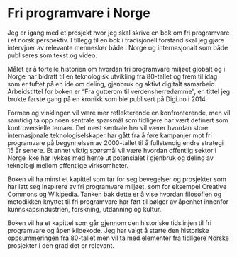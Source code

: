 # Fri programvare i Norge

Jeg er igang med et prosjekt hvor jeg skal skrive en bok om fri programvare i et norsk perspektiv. I tillegg til en bok i tradisjonell forstand skal jeg gjøre intervjuer av relevante mennesker både i Norge og internasjonalt som både publiseres som tekst og video.

Målet er å fortelle historien om hvordan fri programvare miljøet globalt og i Norge har bidratt til en teknologisk utvikling fra 80-tallet og frem til idag som er tuftet på en ide om deling, gjenbruk og aktivt digitalt samarbeid. Arbeidstittel for boken er “Fra gutterom til verdensherredømme”, en tittel jeg brukte første gang på en kronikk som ble publisert på Digi.no i 2014. 

Formen og vinklingen vil være mer reflekterende en konfronterende, men vil samtidig ta opp noen sentrale spørsmål som tidligere har vært definert som kontroversielle temaer. Det mest sentrale her vil værer hvordan store internasjonale teknologiselskaper har gått fra å føre kampanjer mot fri programvare på begynnelsen av 2000-tallet til å fullstendig endre strategi 15 år senere. Et annet viktig spørsmål vil være hvordan offentlig sektor i Norge ikke har lykkes med hente ut potensialet i gjenbruk og deling av teknologi mellom offentlige virksomheter.

Boken vil ha minst et kapittel som tar for seg bevegelser og prosjekter som har latt seg inspirere av fri programvare miljøet, som for eksempel Creative Commons og Wikipedia. Tanken bak dette er å vise hvordan filosofien og metodikken knyttet til fri programvare har ført til bølger av åpenhet innenfor kunnskapsindustrien, forskning, utdanning og kultur.

Boken vil ha et kapittel som går gjennom den historiske tidslinjen til fri programvare og åpen kildekode. Jeg har valgt å starte den historiske oppsummeringen fra 80-tallet men vil ta med elementer fra tidligere Norske prosjekter i den grad det er relevant. 

